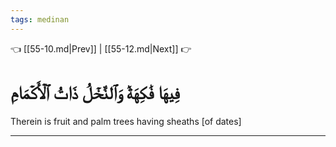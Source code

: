 ```yaml
---
tags: medinan
---
```


👈 [[55-10.md|Prev]] | [[55-12.md|Next]] 👉

# فِيهَا فَٰكِهَةٞ وَٱلنَّخۡلُ ذَاتُ ٱلۡأَكۡمَامِ

Therein is fruit and palm trees having sheaths [of dates]

---

